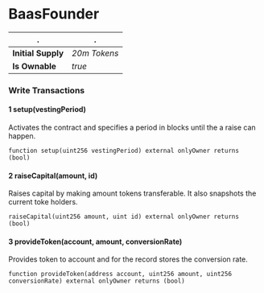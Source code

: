 # BaasFounder
 

. | .
--- | --- 
**Initial Supply** | *20m Tokens* 
**Is Ownable** | *true*

### Write Transactions

#### 1 setup(vestingPeriod)
Activates the contract and specifies a period in blocks until the a raise can happen.

    function setup(uint256 vestingPeriod) external onlyOwner returns (bool)

#### 2 raiseCapital(amount, id)
Raises capital by making amount tokens transferable. It also snapshots the current
toke holders.
     
    raiseCapital(uint256 amount, uint id) external onlyOwner returns (bool) 
         
#### 3 provideToken(account, amount, conversionRate)
Provides token to account and for the record stores the conversion rate.

    function provideToken(address account, uint256 amount, uint256 conversionRate) external onlyOwner returns (bool) 